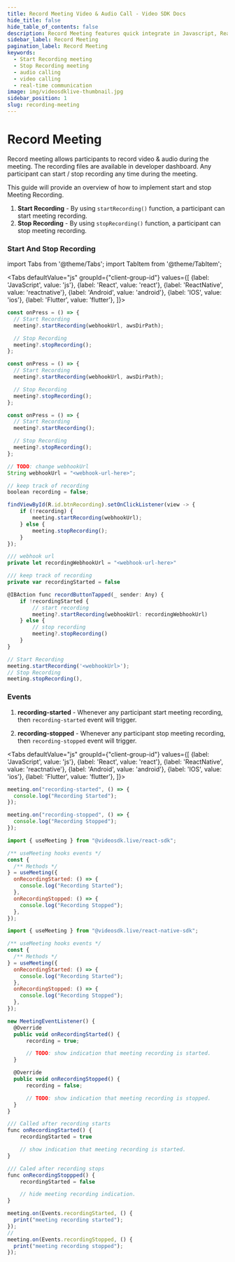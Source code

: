 ```yaml
---
title: Record Meeting Video & Audio Call - Video SDK Docs
hide_title: false
hide_table_of_contents: false
description: Record Meeting features quick integrate in Javascript, React JS, Android, IOS, React Native, Flutter with Video SDK to add live video & audio conferencing to your applications.
sidebar_label: Record Meeting
pagination_label: Record Meeting
keywords:
  - Start Recording meeting
  - Stop Recording meeting
  - audio calling
  - video calling
  - real-time communication
image: img/videosdklive-thumbnail.jpg
sidebar_position: 1
slug: recording-meeting
---
```


# Record Meeting

Record meeting allows participants to record video & audio during the meeting. The recording files are available in developer dashboard.
Any participant can start / stop recording any time during the meeting.

This guide will provide an overview of how to implement start and stop Meeting Recording.

1. **Start Recording** - By using `startRecording()` function, a participant can start meeting recording.
2. **Stop Recording** - By using `stopRecording()` function, a participant can stop meeting recording.

### Start And Stop Recording

import Tabs from '@theme/Tabs';
import TabItem from '@theme/TabItem';

<Tabs
defaultValue="js"
groupId={"client-group-id"}
values={[
{label: 'JavaScript', value: 'js'},
{label: 'React', value: 'react'},
{label: 'ReactNative', value: 'reactnative'},
{label: 'Android', value: 'android'},
{label: 'IOS', value: 'ios'},
{label: 'Flutter', value: 'flutter'},
]}>
<TabItem value="js">

```js
const onPress = () => {
  // Start Recording
  meeting?.startRecording(webhookUrl, awsDirPath);

  // Stop Recording
  meeting?.stopRecording();
};
```

</TabItem>
<TabItem value="react">

```js
const onPress = () => {
  // Start Recording
  meeting?.startRecording(webhookUrl, awsDirPath);

  // Stop Recording
  meeting?.stopRecording();
};
```

</TabItem>
<TabItem value="reactnative">

```js
const onPress = () => {
  // Start Recording
  meeting?.startRecording();

  // Stop Recording
  meeting?.stopRecording();
};
```

</TabItem>
<TabItem value="android">

```js
// TODO: change webhookUrl
String webhookUrl = "<webhook-url-here>";

// keep track of recording
boolean recording = false;

findViewById(R.id.btnRecording).setOnClickListener(view -> {
    if (!recording) {
        meeting.startRecording(webhookUrl);
    } else {
        meeting.stopRecording();
    }
});
```

</TabItem>
<TabItem value="ios">

```js
/// webhook url
private let recordingWebhookUrl = "<webhook-url-here>"

/// keep track of recording
private var recordingStarted = false

@IBAction func recordButtonTapped(_ sender: Any) {
    if !recordingStarted {
        // start recording
        meeting?.startRecording(webhookUrl: recordingWebhookUrl)
    } else {
        // stop recording
        meeting?.stopRecording()
    }
}
```

</TabItem>
<TabItem value="flutter">

```js
// Start Recording
meeting.startRecording('<webhookUrl>');
// Stop Recording
meeting.stopRecording(),
```

</TabItem>
</Tabs>

### Events

1. **recording-started** - Whenever any participant start meeting recording, then `recording-started` event will trigger.

2. **recording-stopped** - Whenever any participant stop meeting recording, then `recording-stopped` event will trigger.

<Tabs
defaultValue="js"
groupId={"client-group-id"}
values={[
{label: 'JavaScript', value: 'js'},
{label: 'React', value: 'react'},
{label: 'ReactNative', value: 'reactnative'},
{label: 'Android', value: 'android'},
{label: 'IOS', value: 'ios'},
{label: 'Flutter', value: 'flutter'},
]}>
<TabItem value="js">

```js
meeting.on("recording-started", () => {
  console.log("Recording Started");
});

meeting.on("recording-stopped", () => {
  console.log("Recording Stopped");
});
```

</TabItem>
<TabItem value="react">

```js
import { useMeeting } from "@videosdk.live/react-sdk";

/** useMeeting hooks events */
const {
  /** Methods */
} = useMeeting({
  onRecordingStarted: () => {
    console.log("Recording Started");
  },
  onRecordingStopped: () => {
    console.log("Recording Stopped");
  },
});
```

</TabItem>
<TabItem value="reactnative">

```js
import { useMeeting } from "@videosdk.live/react-native-sdk";

/** useMeeting hooks events */
const {
  /** Methods */
} = useMeeting({
  onRecordingStarted: () => {
    console.log("Recording Started");
  },
  onRecordingStopped: () => {
    console.log("Recording Stopped");
  },
});
```

</TabItem>
<TabItem value="android">

```js
new MeetingEventListener() {
  @Override
  public void onRecordingStarted() {
      recording = true;

      // TODO: show indication that meeting recording is started.
  }

  @Override
  public void onRecordingStopped() {
      recording = false;

      // TODO: show indication that meeting recording is stopped.
  }
}
```

</TabItem>
<TabItem value="ios">

```js
/// Called after recording starts
func onRecordingStarted() {
    recordingStarted = true

    // show indication that meeting recording is started.
}

/// Caled after recording stops
func onRecordingStoppped() {
    recordingStarted = false

    // hide meeting recording indication.
}
```

</TabItem>
<TabItem value="flutter">

```js
meeting.on(Events.recordingStarted, () {
  print("meeting recording started");
});
//
meeting.on(Events.recordingStopped, () {
  print("meeting recording stopped");
});
```

</TabItem>
</Tabs>
